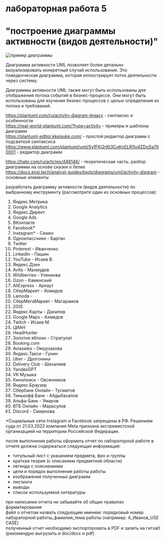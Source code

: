 # лабораторная работа 5
# "построение диаграммы активности (видов деятельности)"
![пример диаграммы](https://habrastorage.org/webt/x2/pp/hh/x2pphhjy-pbjip3sgwox7o-uhqg.jpeg)

Диаграмма активности UML позволяет более детально визуализировать конкретный случай использования. Это поведенческая диаграмма, которая иллюстрирует поток деятельности через систему.

Диаграммы активности UML также могут быть использованы для отображения потока событий в бизнес-процессе. Они могут быть использованы для изучения бизнес-процессов с целью определения их потока и требований.


<https://plantuml.com/ru/activity-diagram-legacy> - синтаксис и особенности<br>
<https://real-world-plantuml.com/?type=activity> -    примеры и шаблоны диаграмм<br>
<https://plantuml-editor.kkeisuke.com/>    -    простой редактор диаграмм с подсветкой синтаксиса<br>
<https://www.plantuml.com/plantuml/uml/SyfFKj2rKt3CoKnELR1Io4ZDoSa700001>    -    редактор диаграмм<br>

<https://habr.com/ru/articles/448146/> - теоретическая часть. разбор диаграммы на основе сказки о белке<br>
<https://docs.ensi.tech/analyst-guides/tools/diagrams/uml/activity-diagram> - основные элементы<br>

разработать диаграмму активности (видов деятельности) по выбранному инструменту (рассмотрите один из основных процессов):

1. Яндекс.Метрика
2. Google Analytics
3. Яндекс.Директ
4. Google Ads
5. ВКонтакте
6. Facebook*
7. Instagram* - Семко
8. Одноклассники - Барган
9. Twitter
10. Pinterest - Иванченко
11. LinkedIn - Пашин
12. YouTube - Исаев В.
13. Яндекс.Дзен
14. Avito - Махмудов
15. Wildberries - Уленкова
16. Ozon - Каменский
17. AliExpress - Арнаут
18. СберМаркет - Хомидов 
19. Lamoda - 
20. СберМегаМаркет - Магарамов
21. 2GIS
22. Яндекс.Карты - Данилов 
23. Google Maps - Ахмедов
24. Twitch - Исаев М.
25. ЦИАН
26. HeadHunter
27. Золотое яблоко - Стратулат
28. Booking.com
29. Aviasales - Омурзакова
30. Яндекс.Такси - Гунин
31. Uber - Дрогонина 
32. Delivery Club - Шихалиев
33. YandexGPT
34. VK Музыка
35. Кинопоиск - Овсянников
36. Яндекс.Браузер
37. Сбербанк Онлайн - Тусматов
38. Тинькофф Банк - Абдыбахапов
39. Альфа-Банк - Умаров
40. ВТБ Онлайн - Марасулов
41. Discord - Смирнова 

*Социальные сети Instagram и Facebook запрещены в РФ. Решением суда от 21.03.2022 компания Meta признана экстремистской организацией на территории Российской Федерации.

после выполнения работы оформить отчет по лабораторной работе
в отчете должна содержаться следующая информация: 
- титульный лист с указанием предмета, фио и группы
- краткая теория (с описанием предметной области)
- легенда с пояснениями  
- цели и порядок выполнения работы работы
- изображения полученных диаграмм
- листинги
- выводы
- список используемой литературы

при написании отчета не забывайте об общих правилах форматирования  
файл о отчетом назвать следующим именем: порядковый номер лабораторной работы_фамилия_тема работы (например: 4_Иванов_USE CASE)  
полученный отчет необходимо экспорторовать в PDF и залить на гитхаб (рекомендую выгрузить и doc/docx и pdf)  
